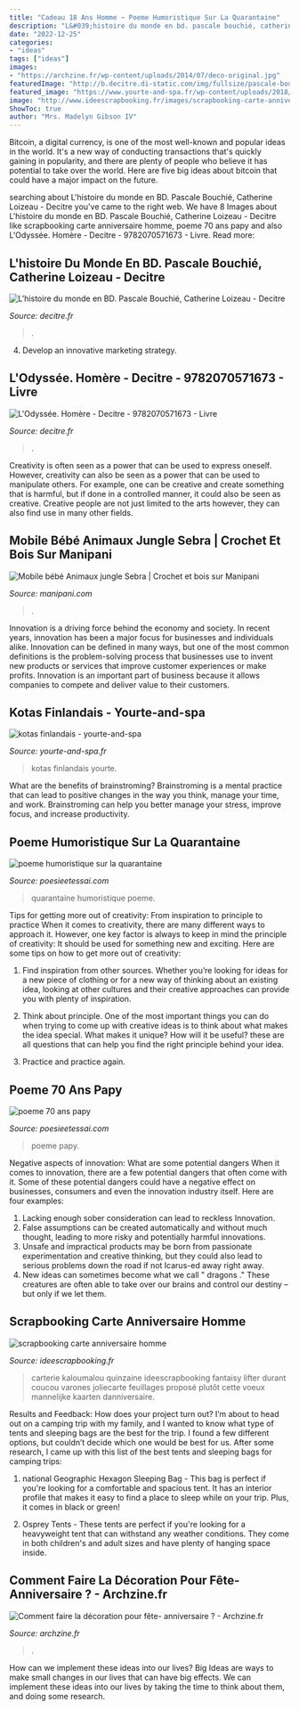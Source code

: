 ```yaml
---
title: "Cadeau 18 Ans Homme ~ Poeme Humoristique Sur La Quarantaine"
description: "L&#039;histoire du monde en bd. pascale bouchié, catherine loizeau"
date: "2022-12-25"
categories:
- "ideas"
tags: ["ideas"]
images:
- "https://archzine.fr/wp-content/uploads/2014/07/deco-original.jpg"
featuredImage: "http://b.decitre.di-static.com/img/fullsize/pascale-bouchie-l-histoire-du-monde-en-bd/9782747046626FS.gif"
featured_image: "https://www.yourte-and-spa.fr/wp-content/uploads/2018/12/slider-kota-01-954x683-954x683.jpg"
image: "http://www.ideescrapbooking.fr/images/scrapbooking-carte-anniversaire-homme_2.jpg"
ShowToc: true
author: "Mrs. Madelyn Gibson IV"
---
```



Bitcoin, a digital currency, is one of the most well-known and popular ideas in the world. It's a new way of conducting transactions that's quickly gaining in popularity, and there are plenty of people who believe it has potential to take over the world. Here are five big ideas about bitcoin that could have a major impact on the future.

	

		
searching about L&#039;histoire du monde en BD. Pascale Bouchié, Catherine Loizeau - Decitre you've came to the right web. We have 8 Images about L&#039;histoire du monde en BD. Pascale Bouchié, Catherine Loizeau - Decitre like scrapbooking carte anniversaire homme, poeme 70 ans papy and also L&#039;Odyssée. Homère - Decitre - 9782070571673 - Livre. Read more:
		
    
## L&#039;histoire Du Monde En BD. Pascale Bouchié, Catherine Loizeau - Decitre

<img loading=lazy src="http://b.decitre.di-static.com/img/fullsize/pascale-bouchie-l-histoire-du-monde-en-bd/9782747046626FS.gif" onerror="this.onerror=null;this.src='https://tse4.mm.bing.net/th?id=OIP.GocaY9CUlz8ANdUtSBRPnAAAAA&amp;pid=15.1';" alt="L&#039;histoire du monde en BD. Pascale Bouchié, Catherine Loizeau - Decitre">

_Source: decitre.fr_

>. 

	

4. Develop an innovative marketing strategy.

    
## L&#039;Odyssée. Homère - Decitre - 9782070571673 - Livre

<img loading=lazy src="http://b.decitre.di-static.com/img/fullsize/homere-l-odyssee/9782070571673FS.gif" onerror="this.onerror=null;this.src='https://tse1.mm.bing.net/th?id=OIP.3TyAgJIbAe4cpsOICfY3sQAAAA&amp;pid=15.1';" alt="L&#039;Odyssée. Homère - Decitre - 9782070571673 - Livre">

_Source: decitre.fr_

>. 

	

Creativity is often seen as a power that can be used to express oneself. However, creativity can also be seen as a power that can be used to manipulate others. For example, one can be creative and create something that is harmful, but if done in a controlled manner, it could also be seen as creative. Creative people are not just limited to the arts however, they can also find use in many other fields.

    
## Mobile Bébé Animaux Jungle Sebra | Crochet Et Bois Sur Manipani

<img loading=lazy src="https://manipani.com/images/mobile-poussette-jungle-sebra-manipani-p.jpeg" onerror="this.onerror=null;this.src='https://tse4.mm.bing.net/th?id=OIP.X-dnRlhgjSMymv3Q2jbTlAHaLH&amp;pid=15.1';" alt="Mobile bébé Animaux jungle Sebra | Crochet et bois sur Manipani">

_Source: manipani.com_

>. 

	

Innovation is a driving force behind the economy and society. In recent years, innovation has been a major focus for businesses and individuals alike. Innovation can be defined in many ways, but one of the most common definitions is the problem-solving process that businesses use to invent new products or services that improve customer experiences or make profits. Innovation is an important part of business because it allows companies to compete and deliver value to their customers.

    
## Kotas Finlandais - Yourte-and-spa

<img loading=lazy src="https://www.yourte-and-spa.fr/wp-content/uploads/2018/12/slider-kota-01-954x683-954x683.jpg" onerror="this.onerror=null;this.src='https://tse2.mm.bing.net/th?id=OIP.9zd_9zgFsMUziTpydwOAdwHaFT&amp;pid=15.1';" alt="kotas finlandais - yourte-and-spa">

_Source: yourte-and-spa.fr_

>kotas finlandais yourte. 

	

What are the benefits of brainstroming?
Brainstroming is a mental practice that can lead to positive changes in the way you think, manage your time, and work. Brainstroming can help you better manage your stress, improve focus, and increase productivity.

    
## Poeme Humoristique Sur La Quarantaine

<img loading=lazy src="http://www.poesieetessai.com/images/poeme-humoristique-sur-la-quarantaine_2.jpg" onerror="this.onerror=null;this.src='https://tse4.mm.bing.net/th?id=OIP.TB-ppFabeVWmOjU5qr4DyQAAAA&amp;pid=15.1';" alt="poeme humoristique sur la quarantaine">

_Source: poesieetessai.com_

>quarantaine humoristique poeme. 

	

Tips for getting more out of creativity: From inspiration to principle to practice
When it comes to creativity, there are many different ways to approach it. However, one key factor is always to keep in mind the principle of creativity: It should be used for something new and exciting. Here are some tips on how to get more out of creativity:
1. Find inspiration from other sources. Whether you’re looking for ideas for a new piece of clothing or for a new way of thinking about an existing idea, looking at other cultures and their creative approaches can provide you with plenty of inspiration.

2. Think about principle. One of the most important things you can do when trying to come up with creative ideas is to think about what makes the idea special. What makes it unique? How will it be useful? these are all questions that can help you find the right principle behind your idea.

3. Practice and practice again.

    
## Poeme 70 Ans Papy

<img loading=lazy src="http://www.poesieetessai.com/images/poeme-70-ans-papy_1.jpg" onerror="this.onerror=null;this.src='https://tse2.mm.bing.net/th?id=OIP.hxL6UZZqylOKbXUkim4oqQHaE5&amp;pid=15.1';" alt="poeme 70 ans papy">

_Source: poesieetessai.com_

>poeme papy. 

	

Negative aspects of innovation: What are some potential dangers
When it comes to innovation, there are a few potential dangers that often come with it. Some of these potential dangers could have a negative effect on businesses, consumers and even the innovation industry itself. Here are four examples:
1. Lacking enough sober consideration can lead to reckless Innovation.
2. False assumptions can be created automatically and without much thought, leading to more risky and potentially harmful innovations.
3. Unsafe and impractical products may be born from passionate experimentation and creative thinking, but they could also lead to serious problems down the road if not Icarus-ed away right away. 
4. New ideas can sometimes become what we call " dragons ." These creatures are often able to take over our brains and control our destiny – but only if we let them.

    
## Scrapbooking Carte Anniversaire Homme

<img loading=lazy src="http://www.ideescrapbooking.fr/images/scrapbooking-carte-anniversaire-homme_2.jpg" onerror="this.onerror=null;this.src='https://tse2.mm.bing.net/th?id=OIP.R1tIAwyjHtPLzZhSe-bkKgAAAA&amp;pid=15.1';" alt="scrapbooking carte anniversaire homme">

_Source: ideescrapbooking.fr_

>carterie kaloumalou quinzaine ideescrapbooking fantaisy lifter durant coucou varones joliecarte feuillages proposé plutôt cette voeux mannelijke kaarten danniversaire. 

	

Results and Feedback: How does your project turn out?
I’m about to head out on a camping trip with my family, and I wanted to know what type of tents and sleeping bags are the best for the trip. I found a few different options, but couldn’t decide which one would be best for us. After some research, I came up with this list of the best tents and sleeping bags for camping trips:
1) national Geographic Hexagon Sleeping Bag - This bag is perfect if you're looking for a comfortable and spacious tent. It has an interior profile that makes it easy to find a place to sleep while on your trip. Plus, it comes in black or green!

2) Osprey Tents - These tents are perfect if you're looking for a heavyweight tent that can withstand any weather conditions. They come in both children's and adult sizes and have plenty of hanging space inside.

    
## Comment Faire La Décoration Pour Fête- Anniversaire ? - Archzine.fr

<img loading=lazy src="https://archzine.fr/wp-content/uploads/2014/07/deco-original.jpg" onerror="this.onerror=null;this.src='https://tse4.mm.bing.net/th?id=OIP.hClzCXImKETHdPiRlhCdFAHaLG&amp;pid=15.1';" alt="Comment faire la décoration pour fête- anniversaire ? - Archzine.fr">

_Source: archzine.fr_

>. 

	

How can we implement these ideas into our lives?
Big Ideas are ways to make small changes in our lives that can have big effects. We can implement these ideas into our lives by taking the time to think about them, and doing some research.

